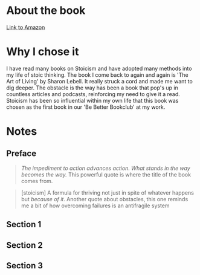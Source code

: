 About the book
======
[Link to Amazon](http://www.amazon.com/Obstacle-Way-Timeless-Turning-Triumph/dp/1591846358/ref=sr_1_1?ie=UTF8&qid=1458191781&sr=8-1&keywords=the+obstacle+is+the+way)

Why I chose it
======
I have read many books on Stoicism and have adopted many methods into my life of stoic thinking.  The book I come back to
again and again is 'The Art of Living' by Sharon Lebell.  It really struck a cord and made me want to dig deeper.
The obstacle is the way has been a book that pop's up in countless articles and podcasts, reinforcing my need to give it a read.
Stoicism has been so influential within my own life that this book was chosen as the first book in our 'Be Better Bookclub' at my work.

Notes
======

Preface
------
> *The impediment to action advances action. What stands in the way becomes the way.*
This powerful quote is where the title of the book comes from.


> [stoicism] A formula for thriving not just in spite of whatever happens but *because of it*.
Another quote about obstacles, this one reminds me a bit of how overcoming failures is an antifragile system


Section 1
------

Section 2
------

Section 3
------

